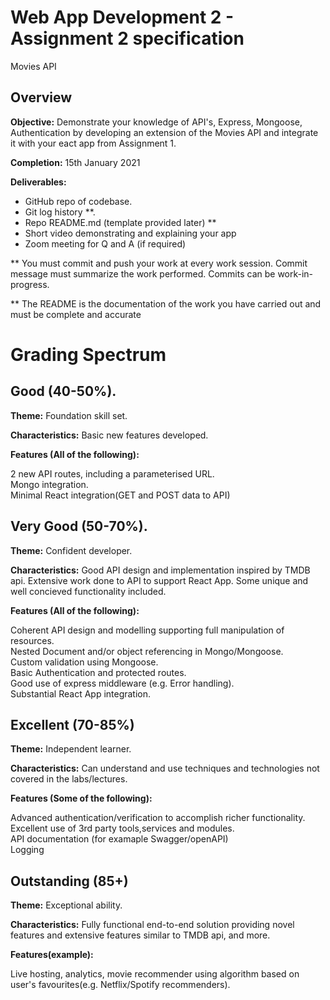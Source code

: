 # Web App Development 2 - Assignment 2 specification

Movies API

## Overview

**Objective:** Demonstrate your knowledge of API's, Express, Mongoose, Authentication by developing an extension of the Movies API and integrate it with your eact app from Assignment 1. 

**Completion:** 15th January 2021

**Deliverables:**

+ GitHub repo of codebase.
+ Git log history **.
+ Repo README.md (template provided later) **
+ Short video demonstrating and explaining your app
+ Zoom meeting for Q and A (if required)

** You must commit and push your work at every work session. Commit message must summarize the work performed. Commits can be work-in-progress.

** The README is the documentation of the work you have carried out and must be complete and accurate

# Grading Spectrum

## Good (40-50%).

**Theme:** Foundation skill set.

**Characteristics:** Basic new features developed.

**Features (All of the following):**

2 new API routes, including a parameterised URL.  
Mongo integration.  
Minimal React integration(GET and POST data to API)


## Very Good (50-70%).
**Theme:** Confident developer.

**Characteristics:** Good API design and implementation inspired by TMDB api. Extensive work done to API to support React App. Some unique and well concieved functionality included.  

**Features (All of the following):**

Coherent API design and modelling supporting full manipulation of resources.  
Nested Document and/or object referencing in Mongo/Mongoose.  
Custom validation using Mongoose.  
Basic Authentication and protected routes.  
Good use of express middleware (e.g. Error handling).  
Substantial React App integration.

## Excellent (70-85%) 
**Theme:** Independent learner.

**Characteristics:** Can understand and use techniques and technologies not covered in the labs/lectures.

**Features (Some of the following):**

Advanced authentication/verification to accomplish richer functionality.  
Excellent use of 3rd party tools,services and modules.  
API documentation (for examaple Swagger/openAPI)   
Logging

## Outstanding (85+)
**Theme:** Exceptional ability.

**Characteristics:** Fully functional end-to-end solution providing novel features and extensive features similar to TMDB api, and more. 

**Features(example):**

Live hosting, analytics, movie recommender using algorithm based on user's favourites(e.g. Netflix/Spotify recommenders).